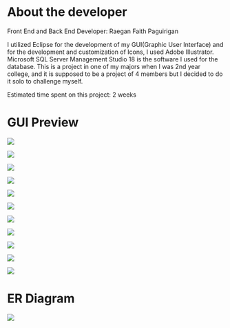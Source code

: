 # About the developer

Front End and Back End Developer: Raegan Faith Paguirigan

I utilized Eclipse for the development of my GUI(Graphic User Interface) and for the development and customization of Icons, I used Adobe Illustrator. Microsoft SQL Server Management Studio 18 is the software I used for the database. This is a project in one of my majors when I was 2nd year college, and it is supposed to be a project of 4 members but I decided to do it solo to challenge myself.  

Estimated time spent on this project: 2 weeks

# GUI Preview
    
![](img/LOGINFRAME.png)

![](img/ADMINDB.png)

![](img/ACCOUNTFINAL.png)

![](img/SERVICEFINAL.png)

![](img/TRANSACTIONHISTORY.png)

![](img/USERDASHBOARD.png)

![](img/BOOKINGFINAL.png)

![](img/RESERVATIONFINAL.png)

![](img/PAYMENTOPTIONS.png)

![](img/BOOKINGPAYMENT.png)

![](img/RESERVATIONPAYMENT.png)

# ER Diagram

![](img/UpdatedDiagram.png)


